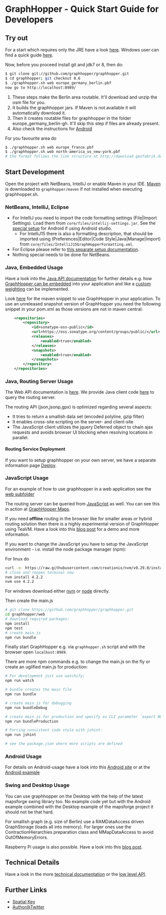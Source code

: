 # GraphHopper - Quick Start Guide for Developers

## Try out

For a start which requires only the JRE have a look [here](../web/quickstart.md). 
Windows user can find a quick guide [here](./windows-setup.md). 

Now, before you proceed install git and jdk7 or 8, then do:

```bash
$ git clone git://github.com/graphhopper/graphhopper.git
$ cd graphhopper; git checkout 0.6
$ ./graphhopper.sh web europe_germany_berlin.pbf
now go to http://localhost:8989/
```

  1. These steps make the Berlin area routable. It'll download and unzip the osm file for you.
  2. It builds the graphhopper jars. If Maven is not available it will automatically download it.
  3. Then it creates routable files for graphhopper in the folder europe_germany_berlin-gh. It'll skip this step if files are already present.
  4. Also check the instructions for [Android](../android/index.md)

For you favourite area do

```bash
$ ./graphhopper.sh web europe_france.pbf
$ ./graphhopper.sh web north-america_us_new-york.pbf
# the format follows the link structure at http://download.geofabrik.de
```

## Start Development

Open the project with NetBeans, IntelliJ or enable Maven in your IDE. 
[Maven](http://maven.apache.org/download.cgi) is downloaded to ```graphhopper/maven``` if not 
installed when executing graphhopper.sh.

### NetBeans, IntelliJ, Eclipse

 * For IntelliJ you need to import the code formatting settings (File|Import Settings). Load them from `core/files/intellij-settings.jar`. See the [special setup](../android/android-studio-setup.md) for Android if using Android studio.
   * For IntelliJ15 there is also a formatting description, that should be imported using (Preferences|Editor|Code Style|Java|Manage|Import) from `core/files/IntelliJ15GraphHopperFormatting.xml`. 
 * For Eclipse please refer to [this separate setup documentation](./eclipse-setup.md).
 * Nothing special needs to be done for NetBeans.

### Java, Embedded Usage

Have a look into the [Java API documentation](./) for further details e.g. how [GraphHopper can
be embedded](./routing.md) into your application and like a [custom weighting](./weighting.md) 
can be implemented.

Look [here](http://graphhopper.com/#community) for the maven snippet to use GraphHopper in your
application. To use an unreleased snapshot version of GraphHopper you need the following snippet in your pom.xml
as those versions are not in maven central:

```xml
    <repositories>
        <repository>
            <id>sonatype-oss-public</id>
            <url>https://oss.sonatype.org/content/groups/public/</url>
            <releases>
                <enabled>true</enabled>
            </releases>
            <snapshots>
                <enabled>true</enabled>
            </snapshots>
        </repository>
    </repositories>
```

### Java, Routing Server Usage

The Web API documentation is [here](../web). 
We provide Java client code [here](https://github.com/graphhopper/graphhopper/blob/d70b63660ac5200b03c38ba3406b8f93976628a6/web/src/main/java/com/graphhopper/http/GraphHopperWeb.java#L43)
to query the routing server.

The routing API (json,jsonp,gpx) is optimized regarding several aspects:
 * It tries to return a smallish data set (encoded polyline, gzip filter)
 * It enables cross-site scripting on the server- and client-site
 * The JavaScript client utilizes the jquery Deferred object to chain ajax requests and avoids browser UI blocking when resolving locations in parallel.

#### Routing Service Deployment

If you want to setup graphhopper on your own server, we have a separate information page [Deploy](./deploy.md).

### JavaScript Usage

For an example of how to use graphhopper in a web application see the 
[web subfolder](https://github.com/graphhopper/graphhopper/tree/master/web)

The routing server can be queried from [JavaScript](https://github.com/graphhopper/graphhopper/blob/d70b63660ac5200b03c38ba3406b8f93976628a6/web/src/main/webapp/js/ghrequest.js)
as well. You can see this in action at [GraphHopper Maps](https://graphhopper.com/maps/).

If you need **offline** routing in the browser like for smaller areas or hybrid routing solution
then there is a highly experimental version of GraphHopper using TeaVM. 
Have a look into this [blog post](http://karussell.wordpress.com/2014/05/04/graphhopper-in-the-browser-teavm-makes-offline-routing-via-openstreetmap-possible-in-javascript/) 
for a demo and more information.

If you want to change the JavaScript you have to setup the JavaScript environment - 
i.e. install the node package manager (npm):

For linux do
```bash
curl -o- https://raw.githubusercontent.com/creationix/nvm/v0.29.0/install.sh | bash
# close and reopen terminal now
nvm install 4.2.2
nvm use 4.2.2
```

For windows download either [nvm](https://github.com/coreybutler/nvm-windows) or [node](https://nodejs.org/en/download/) directly.

Then create the main.js
```bash
# git clone https://github.com/graphhopper/graphhopper.git
cd graphhopper/web
# download required packages:
npm install
npm test
# create main.js
npm run bundle
```

Finally start GraphHopper e.g. via `graphhopper.sh` script and with the browser open `localhost:8989`.

There are more npm commands e.g. to change the main.js on the fly or create an uglified main.js for production:
```bash
# For development just use watchify:
npm run watch

# bundle creates the main file
npm run bundle

# create main.js for debugging
npm run bundleDebug

# create main.js for production and specify as CLI parameter `export NODE_ENV=development` which `options_*.js` should be selected
npm run bundleProduction

# Forcing consistent code style with jshint:
npm run jshint

# see the package.json where more scripts are defined
```

### Android Usage
 
For details on Android-usage have a look into this [Android site](../android/index.md) or at the
[Android example](https://github.com/graphhopper/graphhopper/tree/master/android)

### Swing and Desktop Usage

You can use graphhopper on the Desktop with the help of the latest mapsforge swing library too. No example code
yet but with the Android example combined with the Desktop example of the mapsforge project it should not be
that hard.

For smallish graph (e.g. size of Berlin) use a RAMDataAccess driven GraphStorage (loads all into memory).
For larger ones use the ContractionHierarchies preparation class and MMapDataAccess to avoid OutOfMemoryErrors. 

Raspberry Pi usage is also possible. Have a look into this [blog post](https://karussell.wordpress.com/2014/01/09/road-routing-on-raspberry-pi-with-graphhopper/).

## Technical Details

Have a look in the more [technical documentation](./technical.md) or the [low level API](./low-level-api.md).

Further Links
---------------
 * [Spatial Key](http://karussell.wordpress.com/2012/05/23/spatial-keys-memory-efficient-geohashes/)
 * [Author@Twitter](https://twitter.com/timetabling)
